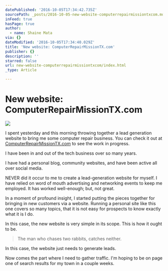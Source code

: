 ```yaml
---
datePublished: '2016-10-05T17:34:42.735Z'
sourcePath: _posts/2016-10-05-new-website-computerrepairmissiontxcom.md
inFeed: true
hasPage: true
author:
  - name: Shaine Mata
via: {}
dateModified: '2016-10-05T17:34:40.029Z'
title: 'New website: ComputerRepairMissionTX.com'
publisher: {}
description: ''
starred: false
url: new-website-computerrepairmissiontxcom/index.html
_type: Article

---
```

# New website: ComputerRepairMissionTX.com
![](https://the-grid-user-content.s3-us-west-2.amazonaws.com/8eeb3620-3251-4f0f-86be-3aa9ea47b58c.jpg)

I spent yesterday and this morning throwing together a lead generation website to bring me some computer repair business. You can check it out at [ComputerRepairMissionTX.com][0] to see the work in progress.

I have been in and out of the tech business over so many years.

I have had a personal blog, community websites, and have been active all over social media.

NEVER did it occur to me to create a lead-generation website for myself. I have relied on word of mouth advertising and networking events to keep me employed. It has worked well-enough; but, not great.

In a moment of profound insight, I started putting the pieces together for bringing in new customers via a website. Running a personal site like this one covers so many topics, that it is not easy for prospects to know exactly what it is I do.

In this case, the new website is very simple in its scope. This is how it ought to be.

> The man who chases two rabbits, catches neither. 

In this case, the website just needs to generate leads.

Now comes the part where I need to gather traffic. I'm hoping to be on page one of search results for my town in a couple weeks.

[0]: http://www.computerrepairmissiontx.com/ "Mission Computer Repair"